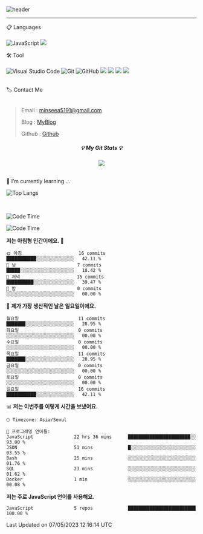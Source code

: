 ![header](https://capsule-render.vercel.app/api?type=waving&color=timeGradient&height=300&section=header&text=Welcome👋&animation=fadeIn&fontSize=55&fontAlignY=40&desc=minseo%20&descSize=30)

<hr />

📋 Languages<br /><br />
![JavaScript](https://img.shields.io/badge/javascript-%23323330.svg?style=for-the-badge&logo=javascript&logoColor=%23F7DF1E)
 <img src="https://img.shields.io/badge/mysql-4479A1?style=for-the-badge&logo=mysql&logoColor=white"> 



🛠 Tool<br /><br />
![Visual Studio Code](https://img.shields.io/badge/Visual%20Studio%20Code-0078d7.svg?style=for-the-badge&logo=visual-studio-code&logoColor=white)
![Git](https://img.shields.io/badge/git-%23F05033.svg?style=for-the-badge&logo=git&logoColor=white)
![GitHub](https://img.shields.io/badge/github-%23121011.svg?style=for-the-badge&logo=github&logoColor=white)
  <img src="https://img.shields.io/badge/node.js-339933?style=for-the-badge&logo=Node.js&logoColor=white">
  <img src="https://img.shields.io/badge/express-000000?style=for-the-badge&logo=express&logoColor=white">
  <img src="https://img.shields.io/badge/Postman-FF6C37?style=for-the-badge&logo=Postman&logoColor=white">
  <img src="https://img.shields.io/badge/Jest-C21325?style=for-the-badge&logo=Jest&logoColor=white">
<br>


<br>
🏷 Contact Me<br /><br />

> Email : <minseea5191@gmail.com>
> 
> Blog : [MyBlog](https://just-process.tistory.com/ "MYBolg")
> 
> Github : [Github](https://github.com/minseoya "Github!1")


<h5 align="center">💡 My Git Stats 💡</h5>
<p align="center">
  <a href="https://github.com/minseoya">
    <img align="center" src="https://github-readme-stats.vercel.app/api?username=suny0ung&hide=none&hide_title=false&show_icons=ture&include_all_commits=false&theme=nord" />
  </a>
</p>


<br>
🌱 I’m currently learning ...

![Top Langs](https://github-readme-stats.vercel.app/api/top-langs/?username=minseoya&layout=compact&theme=radical&show_icons=true)

<br>





<!--START_SECTION:waka-->
![Code Time](http://img.shields.io/badge/Code%20Time-274%20hrs%2049%20mins-blue)


  <!--START_SECTION:waka-->
![Code Time](http://img.shields.io/badge/Code%20Time-218%20hrs%2025%20mins-blue)




**저는 아침형 인간이에요. 🐤** 

```text
🌞 아침                     16 commits          ███████████░░░░░░░░░░░░░░   42.11 % 
🌆 낮　                     7 commits           █████░░░░░░░░░░░░░░░░░░░░   18.42 % 
🌃 저녁                     15 commits          ██████████░░░░░░░░░░░░░░░   39.47 % 
🌙 밤　                     0 commits           ░░░░░░░░░░░░░░░░░░░░░░░░░   00.00 % 
```
📅 **제가 가장 생산적인 날은 일요일이에요.** 

```text
월요일                      11 commits          ███████░░░░░░░░░░░░░░░░░░   28.95 % 
화요일                      0 commits           ░░░░░░░░░░░░░░░░░░░░░░░░░   00.00 % 
수요일                      0 commits           ░░░░░░░░░░░░░░░░░░░░░░░░░   00.00 % 
목요일                      11 commits          ███████░░░░░░░░░░░░░░░░░░   28.95 % 
금요일                      0 commits           ░░░░░░░░░░░░░░░░░░░░░░░░░   00.00 % 
토요일                      0 commits           ░░░░░░░░░░░░░░░░░░░░░░░░░   00.00 % 
일요일                      16 commits          ███████████░░░░░░░░░░░░░░   42.11 % 
```


📊 **저는 이번주를 이렇게 시간을 보냈어요.** 

```text
🕑︎ Timezone: Asia/Seoul

💬 프로그래밍 언어들: 
JavaScript               22 hrs 36 mins      ███████████████████████░░   93.00 % 
JSON                     51 mins             █░░░░░░░░░░░░░░░░░░░░░░░░   03.55 % 
Bash                     25 mins             ░░░░░░░░░░░░░░░░░░░░░░░░░   01.76 % 
SQL                      23 mins             ░░░░░░░░░░░░░░░░░░░░░░░░░   01.62 % 
Docker                   1 min               ░░░░░░░░░░░░░░░░░░░░░░░░░   00.08 % 
```

**저는 주로 JavaScript 언어를 사용해요.** 

```text
JavaScript               5 repos             █████████████████████████   100.00 % 
```




 Last Updated on 07/05/2023 12:16:14 UTC
<!--END_SECTION:waka-->


